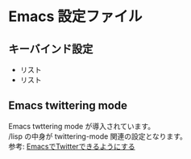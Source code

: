 # Emacs 設定ファイル

## キーバインド設定

* リスト  
* リスト


## Emacs twittering mode

Emacs twttering mode が導入されています。  
/lisp の中身が twittering-mode 関連の設定となります。  
参考: [EmacsでTwitterできるようにする](http://blog.k-sakabe.com/?p=4894)